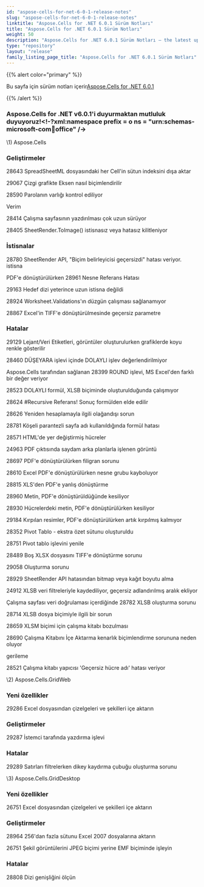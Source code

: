 ```yaml
---
id: "aspose-cells-for-net-6-0-1-release-notes"
slug: "aspose-cells-for-net-6-0-1-release-notes"
linktitle: "Aspose.Cells for .NET 6.0.1 Sürüm Notları"
title: "Aspose.Cells for .NET 6.0.1 Sürüm Notları"
weight: 50
description: "Aspose.Cells for .NET 6.0.1 Sürüm Notları – the latest updates and fixes."
type: "repository"
layout: "release"
family_listing_page_title: "Aspose.Cells for .NET 6.0.1 Sürüm Notları"
---
```

{{% alert color="primary" %}} 

 Bu sayfa için sürüm notları içerir[Aspose.Cells for .NET 6.0.1](https://releases.aspose.com/cells/net/new-releases/aspose.cells-for-.net-6.0.1/)

{{% /alert %}} 
### **Aspose.Cells for .NET v6.0.1'i duyurmaktan mutluluk duyuyoruz!<!-?xml:namespace prefix = o ns = "urn:schemas-microsoft-com:office:office" /->**
\1) Aspose.Cells 
### **Geliştirmeler**
 28643 SpreadSheetML dosyasındaki her Cell'in sütun indeksini dışa aktar

 29067 Çizgi grafikte Eksen nasıl biçimlendirilir

 28590 Parolanın varlığı kontrol ediliyor

 Verim

 28414 Çalışma sayfasının yazdırılması çok uzun sürüyor

 28405 SheetRender.ToImage() istisnasız veya hatasız kilitleniyor
### **İstisnalar**
 28780 SheetRender API, "Biçim belirleyicisi geçersizdi" hatası veriyor. istisna

 PDF'e dönüştürülürken 28961 Nesne Referans Hatası

 29163 Hedef dizi yeterince uzun istisna değildi

 28924 Worksheet.Validations'ın düzgün çalışması sağlanamıyor

 28867 Excel'in TIFF'e dönüştürülmesinde geçersiz parametre
### **Hatalar**
 29129 Lejant/Veri Etiketleri, görüntüler oluşturulurken grafiklerde koyu renkle gösterilir

28460 DÜŞEYARA işlevi içinde DOLAYLI işlev değerlendirilmiyor

 Aspose.Cells tarafından sağlanan 28399 ROUND işlevi, MS Excel'den farklı bir değer veriyor

 28523 DOLAYLI formül, XLSB biçiminde oluşturulduğunda çalışmıyor

 28624 #Recursive Referans! Sonuç formülden elde edilir

 28626 Yeniden hesaplamayla ilgili olağandışı sorun

 28781 Köşeli parantezli sayfa adı kullanıldığında formül hatası

 28571 HTML'de yer değiştirmiş hücreler

 24963 PDF çıktısında saydam arka planlarla işlenen görüntü

 28697 PDF'e dönüştürülürken filigran sorunu

 28610 Excel PDF'e dönüştürülürken nesne grubu kayboluyor

 28815 XLS'den PDF'e yanlış dönüştürme

 28960 Metin, PDF'e dönüştürüldüğünde kesiliyor

 28930 Hücrelerdeki metin, PDF'e dönüştürülürken kesiliyor

 29184 Kırpılan resimler, PDF'e dönüştürülürken artık kırpılmış kalmıyor

 28352 Pivot Tablo - ekstra özet sütunu oluşturuldu

28751 Pivot tablo işlevini yenile

 28489 Boş XLSX dosyasını TIFF'e dönüştürme sorunu

 29058 Oluşturma sorunu

 28929 SheetRender API hatasından bitmap veya kağıt boyutu alma

 24912 XLSB veri filtreleriyle kaydediliyor, geçersiz adlandırılmış aralık ekliyor

 Çalışma sayfası veri doğrulaması içerdiğinde 28782 XLSB oluşturma sorunu

 28714 XLSB dosya biçimiyle ilgili bir sorun

 28659 XLSM biçimi için çalışma kitabı bozulması

 28690 Çalışma Kitabını İçe Aktarma kenarlık biçimlendirme sorununa neden oluyor

 gerileme

 28521 Çalışma kitabı yapıcısı 'Geçersiz hücre adı' hatası veriyor

 \2) Aspose.Cells.GridWeb
### **Yeni özellikler**
 29286 Excel dosyasından çizelgeleri ve şekilleri içe aktarın
### **Geliştirmeler**
 29287 İstemci tarafında yazdırma işlevi
### **Hatalar**
 29289 Satırları filtrelerken dikey kaydırma çubuğu oluşturma sorunu

\3) Aspose.Cells.GridDesktop
### **Yeni özellikler**
26751 Excel dosyasından çizelgeleri ve şekilleri içe aktarın
### **Geliştirmeler**
 28964 256'dan fazla sütunu Excel 2007 dosyalarına aktarın

 26751 Şekil görüntülerini JPEG biçimi yerine EMF biçiminde işleyin
### **Hatalar**
 28808 Dizi genişliğini ölçün
